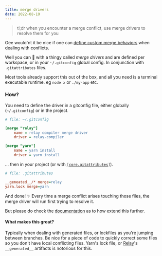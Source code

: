 ```yaml
---
title: merge drivers
date: 2022-08-10
---
```


> tl;dr when you encounter a merge conflict, use merge drivers to resolve them for you

Gee would'nt it be nice if one can
[define custom merge behaviors](https://git-scm.com/docs/gitattributes#_defining_a_custom_merge_driver) when dealing
with conflicts.

Well you can 🥳 with a thingy called _merge drivers_ and are defined per workspace, or in your `~/.gitconfig` global
config. In conjunction with `.gitattributes` files.

Most tools already support this out of the box, and all you need is a terminal executable runtime. eg `node x` or
`./my-app` etc.

### How?

You need to define the driver in a gitconfig file, either globally (`~/.gitconfig`) or in the project.

```ini
# file: ~/.gitconfig

[merge "relay"]
    name = relay compiler merge driver
    driver = relay-compiler

[merge "yarn"]
    name = yarn install
    driver = yarn install
```

... then in your project (or with
[`[core.gitattributes]`](https://git-scm.com/docs/git-config#Documentation/git-config.txt-coreattributesFile)).

```ini
# file: .gitattributes

__geneated__/* merge=relay
yarn.lock merge=yarn
```

And done! ✨ Every time a merge conflict arises touching those files, the merge driver will run first trying to resolve
it.

But please do check the [documentation](https://git-scm.com/docs/gitattributes#_defining_a_custom_merge_driver) as to
how extend this further.

#### What makes this great?

Typically when dealing with generated files, or lockfiles as you're jumping between branches. Be nice for a piece of
code to quickly correct some files so you don't have local conflicting files. Yarn's lock file, or
[Relay](https://relay.dev)'s `__generated__` artifacts is notorious for this.
